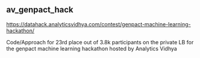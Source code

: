 ## av_genpact_hack
https://datahack.analyticsvidhya.com/contest/genpact-machine-learning-hackathon/

Code/Approach for 23rd place out of 3.8k participants on the private LB for the genpact machine learning hackathon hosted by Analytics Vidhya
